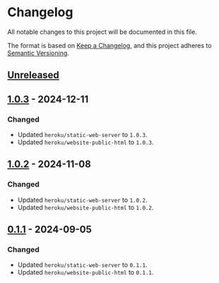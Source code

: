 # Changelog

All notable changes to this project will be documented in this file.

The format is based on [Keep a Changelog](https://keepachangelog.com/en/1.1.0/),
and this project adheres to [Semantic Versioning](https://semver.org/spec/v2.0.0.html).

## [Unreleased]

## [1.0.3] - 2024-12-11

### Changed

- Updated `heroku/static-web-server` to `1.0.3`.
- Updated `heroku/website-public-html` to `1.0.3`.

## [1.0.2] - 2024-11-08

### Changed

- Updated `heroku/static-web-server` to `1.0.2`.
- Updated `heroku/website-public-html` to `1.0.2`.

## [0.1.1] - 2024-09-05

### Changed

- Updated `heroku/static-web-server` to `0.1.1`.
- Updated `heroku/website-public-html` to `0.1.1`.

[unreleased]: https://github.com/heroku/buildpacks-frontend-web/compare/v1.0.3...HEAD
[1.0.3]: https://github.com/heroku/buildpacks-frontend-web/compare/v1.0.2...v1.0.3
[1.0.2]: https://github.com/heroku/buildpacks-frontend-web/compare/v0.1.1...v1.0.2
[0.1.1]: https://github.com/heroku/buildpacks-frontend-web/releases/tag/v0.1.1
